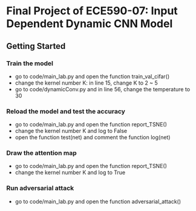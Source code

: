 
<br><br><br>

# Final Project of ECE590-07: Input Dependent Dynamic CNN Model

## Getting Started
### Train the model
- go to code/main_lab.py and open the function train_val_cifar()
- change the kernel number K: in line 15, change K to 2 ~ 5
- go to code/dynamicConv.py and in line 56, change the temperature to 30
### Reload the model and test the accuracy
- go to code/main_lab.py and open the function report_TSNE()
- change the kernel number K and log to False
- open the function test(net) and comment the function log(net)
### Draw the attention map
- go to code/main_lab.py and open the function report_TSNE()
- change the kernel number K and log to True

### Run adversarial attack
- go to code/main_lab.py and open the function adversarial_attack()

